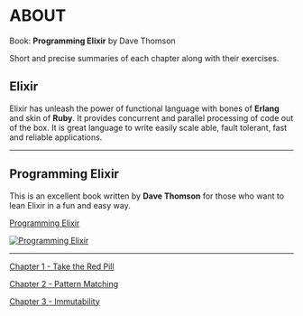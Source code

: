 **ABOUT**
==========
Book: **Programming Elixir** by Dave Thomson

Short and precise summaries of each chapter along with their exercises. 


**Elixir**
----------

Elixir has unleash the power of functional language with bones of **Erlang** and skin of **Ruby**. It provides concurrent and parallel processing of code out of the box.  It is great language to write easily scale able, fault tolerant, fast and reliable applications.

----------

**Programming Elixir**
--------

This is an excellent book written by **Dave Thomson** for those who want to lean Elixir in a fun and easy way. 

[Programming Elixir ](https://pragprog.com/book/elixir13/programming-elixir-1-3) 

[![Programming Elixir](https://cloud.githubusercontent.com/assets/220788/18274557/e1e872cc-743a-11e6-9610-493c34779b2c.jpg)](https://pragprog.com/book/elixir13/programming-elixir-1-3) 

---------
 [Chapter 1 - Take the Red Pill](https://github.com/kzq/programming_elixir_exercises/tree/master/Chapter%201%20-%20Take%20the%20Red%20Pill)
 
 [Chapter 2 - Pattern Matching](https://github.com/kzq/programming_elixir_exercises/tree/master/Chapter%202%20-%20Pattern%20Matching)
 
 [Chapter 3 - Immutability](https://github.com/kzq/programming_elixir_exercises/blob/master/README.md)
